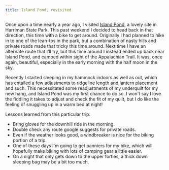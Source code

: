```yaml
---
title: Island Pond, revisited
---
```


Once upon a time nearly a year ago, I visited [Island
Pond](2016-10-12-harriman-trip.html), a lovely site in Harriman State Park.
This past weekend I decided to head back in that direction, this time with
a bike to get around. Originally I had planned to hike in to one of the
lean-tos in the park, but a combination of nasty hills and private roads
made that tricky this time around. Next time I have an alternate route that
I'll try, but this time around I instead ended up back near Island Pond,
and camped within sight of the Appalachian Trail. It was, once again,
beautiful, especially in the early morning with the half moon in the
sky.

Recently I started sleeping in my hammock indoors as well as out, which has
entailed a few adjustments to ridgeline length and lantern placement and
such. This necessitated some readjustments of my underquilt for
my new hang, and Island Pond was my first chance to do so. I won't say I
love the fiddling it takes to adjust and check the fit of my quilt, but
I do like the feeling of snuggling up in a warm bed at night!

Lessons learned from this particular trip:

* Bring gloves for the downhill ride in the morning.
* Double check any route google suggests for private roads.
* Even if the weather looks good, a windbreaker is nice for the biking
portion of a trip.
* One of these days I'm going to get panniers for my bike, which will
hopefully make biking with lots of camping gear a little easier.
* On a night that only gets down to the upper forties, a thick down
sleeping bag may be a bit too much.
